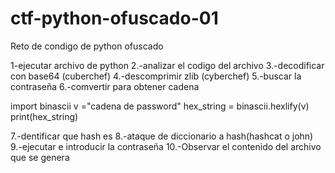 # ctf-python-ofuscado-01
Reto de condigo de python ofuscado

1-ejecutar archivo de python
2.-analizar el codigo del archivo
3.-decodificar con base64 (cuberchef)
4.-descomprimir zlib (cyberchef)
5.-buscar la contraseña
6.-comvertir para obtener cadena

import binascii
v ="cadena de password"
hex_string = binascii.hexlify(v)
print(hex_string)

7.-dentificar que hash es
8.-ataque de diccionario a hash(hashcat o john)
9.-ejecutar e introducir la contraseña
10.-Observar el contenido del archivo que se genera
